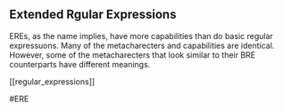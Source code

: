 ## Extended Rgular Expressions

EREs, as the name implies, have more capabilities than do basic  regular expressuons. Many of the metacharecters and capabilities are identical. However, some of the metacharecters that look similar to their BRE counterparts have different meanings.

[[regular_expressions]]

#ERE
